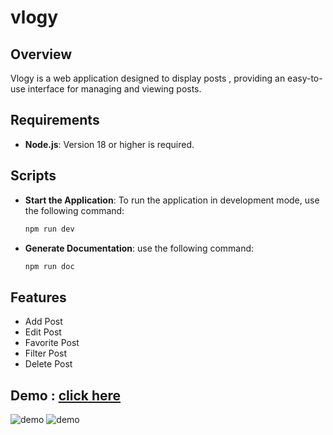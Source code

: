 # vlogy

## Overview

Vlogy is a web application designed to display posts , providing an easy-to-use interface for managing and viewing posts.

## Requirements

- **Node.js**: Version 18 or higher is required.

## Scripts

- **Start the Application**: To run the application in development mode, use the following command:

  ```bash
  npm run dev
  
- **Generate Documentation**: use the following command:

  ```bash
  npm run doc

## Features
- Add Post
- Edit Post
- Favorite Post
- Filter Post
- Delete Post

## Demo : [click here](https://vlogy.vercel.app/myFavorite)

![demo](./README-Assets/2.png)
![demo](./README-Assets/1.png)

